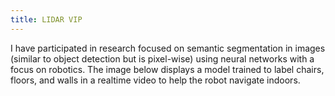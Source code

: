 ```yaml
---
title: LIDAR VIP
---
```


I have participated in research focused on semantic segmentation in images (similar to object detection but is pixel-wise) using neural networks with a focus on robotics. The image below displays a model trained to label chairs, floors, and walls in a realtime video to help the robot navigate indoors.

<!-- ![Semantic Segmentation](../../../research.png) -->